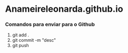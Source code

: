 # Anameireleonarda.github.io

### Comandos para enviar para o Github

1. git add .
2. git commit -m "desc"
3. git push